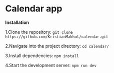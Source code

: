 # Calendar app

**Installation**

1.Clone the repository:
`git clone https://github.com/KristianMakhul/calendar.git`

2.Navigate into the project directory:
`cd calendar/`

3.Install dependencies:
`npm install`

4.Start the development server:
`npm run dev`
